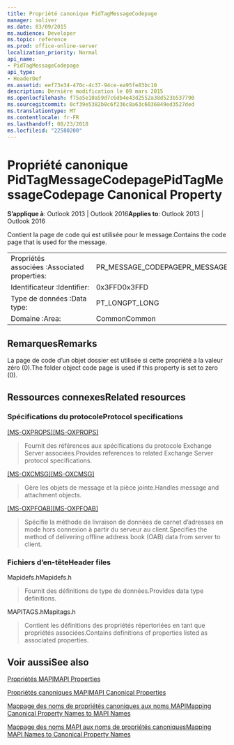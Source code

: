 ```yaml
---
title: Propriété canonique PidTagMessageCodepage
manager: soliver
ms.date: 03/09/2015
ms.audience: Developer
ms.topic: reference
ms.prod: office-online-server
localization_priority: Normal
api_name:
- PidTagMessageCodepage
api_type:
- HeaderDef
ms.assetid: eef73e34-470c-4c37-94ce-ea95fe83bc10
description: Dernière modification le 09 mars 2015
ms.openlocfilehash: f75a5e10a59d7c6db4e43d2552a38d523b537790
ms.sourcegitcommit: 0cf39e5382b8c6f236c8a63c6036849ed3527ded
ms.translationtype: MT
ms.contentlocale: fr-FR
ms.lasthandoff: 08/23/2018
ms.locfileid: "22580200"
---
```

# <a name="pidtagmessagecodepage-canonical-property"></a><span data-ttu-id="6bd04-103">Propriété canonique PidTagMessageCodepage</span><span class="sxs-lookup"><span data-stu-id="6bd04-103">PidTagMessageCodepage Canonical Property</span></span>

  
  
<span data-ttu-id="6bd04-104">**S’applique à**: Outlook 2013 | Outlook 2016</span><span class="sxs-lookup"><span data-stu-id="6bd04-104">**Applies to**: Outlook 2013 | Outlook 2016</span></span> 
  
<span data-ttu-id="6bd04-105">Contient la page de code qui est utilisée pour le message.</span><span class="sxs-lookup"><span data-stu-id="6bd04-105">Contains the code page that is used for the message.</span></span>
  
|||
|:-----|:-----|
|<span data-ttu-id="6bd04-106">Propriétés associées :</span><span class="sxs-lookup"><span data-stu-id="6bd04-106">Associated properties:</span></span>  <br/> |<span data-ttu-id="6bd04-107">PR_MESSAGE_CODEPAGE</span><span class="sxs-lookup"><span data-stu-id="6bd04-107">PR_MESSAGE_CODEPAGE</span></span>  <br/> |
|<span data-ttu-id="6bd04-108">Identificateur :</span><span class="sxs-lookup"><span data-stu-id="6bd04-108">Identifier:</span></span>  <br/> |<span data-ttu-id="6bd04-109">0x3FFD</span><span class="sxs-lookup"><span data-stu-id="6bd04-109">0x3FFD</span></span>  <br/> |
|<span data-ttu-id="6bd04-110">Type de données :</span><span class="sxs-lookup"><span data-stu-id="6bd04-110">Data type:</span></span>  <br/> |<span data-ttu-id="6bd04-111">PT_LONG</span><span class="sxs-lookup"><span data-stu-id="6bd04-111">PT_LONG</span></span>  <br/> |
|<span data-ttu-id="6bd04-112">Domaine :</span><span class="sxs-lookup"><span data-stu-id="6bd04-112">Area:</span></span>  <br/> |<span data-ttu-id="6bd04-113">Common</span><span class="sxs-lookup"><span data-stu-id="6bd04-113">Common</span></span>  <br/> |
   
## <a name="remarks"></a><span data-ttu-id="6bd04-114">Remarques</span><span class="sxs-lookup"><span data-stu-id="6bd04-114">Remarks</span></span>

<span data-ttu-id="6bd04-115">La page de code d’un objet dossier est utilisée si cette propriété a la valeur zéro (0).</span><span class="sxs-lookup"><span data-stu-id="6bd04-115">The folder object code page is used if this property is set to zero (0).</span></span>
  
## <a name="related-resources"></a><span data-ttu-id="6bd04-116">Ressources connexes</span><span class="sxs-lookup"><span data-stu-id="6bd04-116">Related resources</span></span>

### <a name="protocol-specifications"></a><span data-ttu-id="6bd04-117">Spécifications du protocole</span><span class="sxs-lookup"><span data-stu-id="6bd04-117">Protocol specifications</span></span>

<span data-ttu-id="6bd04-118">[[MS-OXPROPS]](http://msdn.microsoft.com/library/f6ab1613-aefe-447d-a49c-18217230b148%28Office.15%29.aspx)</span><span class="sxs-lookup"><span data-stu-id="6bd04-118">[[MS-OXPROPS]](http://msdn.microsoft.com/library/f6ab1613-aefe-447d-a49c-18217230b148%28Office.15%29.aspx)</span></span>
  
> <span data-ttu-id="6bd04-119">Fournit des références aux spécifications du protocole Exchange Server associées.</span><span class="sxs-lookup"><span data-stu-id="6bd04-119">Provides references to related Exchange Server protocol specifications.</span></span>
    
<span data-ttu-id="6bd04-120">[[MS-OXCMSG]](http://msdn.microsoft.com/library/7fd7ec40-deec-4c06-9493-1bc06b349682%28Office.15%29.aspx)</span><span class="sxs-lookup"><span data-stu-id="6bd04-120">[[MS-OXCMSG]](http://msdn.microsoft.com/library/7fd7ec40-deec-4c06-9493-1bc06b349682%28Office.15%29.aspx)</span></span>
  
> <span data-ttu-id="6bd04-121">Gère les objets de message et la pièce jointe.</span><span class="sxs-lookup"><span data-stu-id="6bd04-121">Handles message and attachment objects.</span></span>
    
<span data-ttu-id="6bd04-122">[[MS-OXPFOAB]](http://msdn.microsoft.com/library/258a07a7-34a7-4373-87c1-cddf51447d00%28Office.15%29.aspx)</span><span class="sxs-lookup"><span data-stu-id="6bd04-122">[[MS-OXPFOAB]](http://msdn.microsoft.com/library/258a07a7-34a7-4373-87c1-cddf51447d00%28Office.15%29.aspx)</span></span>
  
> <span data-ttu-id="6bd04-123">Spécifie la méthode de livraison de données de carnet d’adresses en mode hors connexion à partir du serveur au client.</span><span class="sxs-lookup"><span data-stu-id="6bd04-123">Specifies the method of delivering offline address book (OAB) data from server to client.</span></span>
    
### <a name="header-files"></a><span data-ttu-id="6bd04-124">Fichiers d’en-tête</span><span class="sxs-lookup"><span data-stu-id="6bd04-124">Header files</span></span>

<span data-ttu-id="6bd04-125">Mapidefs.h</span><span class="sxs-lookup"><span data-stu-id="6bd04-125">Mapidefs.h</span></span>
  
> <span data-ttu-id="6bd04-126">Fournit des définitions de type de données.</span><span class="sxs-lookup"><span data-stu-id="6bd04-126">Provides data type definitions.</span></span>
    
<span data-ttu-id="6bd04-127">MAPITAGS.h</span><span class="sxs-lookup"><span data-stu-id="6bd04-127">Mapitags.h</span></span>
  
> <span data-ttu-id="6bd04-128">Contient les définitions des propriétés répertoriées en tant que propriétés associées.</span><span class="sxs-lookup"><span data-stu-id="6bd04-128">Contains definitions of properties listed as associated properties.</span></span>
    
## <a name="see-also"></a><span data-ttu-id="6bd04-129">Voir aussi</span><span class="sxs-lookup"><span data-stu-id="6bd04-129">See also</span></span>



[<span data-ttu-id="6bd04-130">Propriétés MAPI</span><span class="sxs-lookup"><span data-stu-id="6bd04-130">MAPI Properties</span></span>](mapi-properties.md)
  
[<span data-ttu-id="6bd04-131">Propriétés canoniques MAPI</span><span class="sxs-lookup"><span data-stu-id="6bd04-131">MAPI Canonical Properties</span></span>](mapi-canonical-properties.md)
  
[<span data-ttu-id="6bd04-132">Mappage des noms de propriétés canoniques aux noms MAPI</span><span class="sxs-lookup"><span data-stu-id="6bd04-132">Mapping Canonical Property Names to MAPI Names</span></span>](mapping-canonical-property-names-to-mapi-names.md)
  
[<span data-ttu-id="6bd04-133">Mappage des noms MAPI aux noms de propriétés canoniques</span><span class="sxs-lookup"><span data-stu-id="6bd04-133">Mapping MAPI Names to Canonical Property Names</span></span>](mapping-mapi-names-to-canonical-property-names.md)

